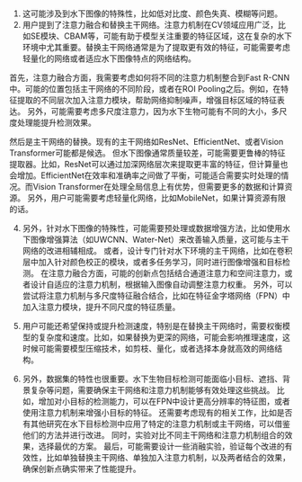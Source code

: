 
## 
1. 这可能涉及到水下图像的特殊性，比如低对比度、颜色失真、模糊等问题。
2. 用户提到了注意力融合和替换主干网络。注意力机制在CV领域应用广泛，比如SE模块、CBAM等，可能有助于模型关注重要的特征区域，这在复杂的水下环境中尤其重要。替换主干网络通常是为了提取更有效的特征，可能需要考虑轻量化的网络或者适应水下图像特点的网络结构。

首先，注意力融合方面，我需要考虑如何将不同的注意力机制整合到Fast R-CNN中。可能的位置包括主干网络的不同阶段，或者在ROI Pooling之后。例如，在特征提取的不同层次加入注意力模块，帮助网络抑制噪声，增强目标区域的特征表达。
另外，可能需要考虑多尺度注意力，因为水下生物可能有不同的大小，多尺度处理能提升检测效果。

然后是主干网络的替换。现有的主干网络如ResNet、EfficientNet、或者Vision Transformer可能都是候选。
但水下图像通常质量较差，可能需要更鲁棒的特征提取器。比如，ResNet可以通过加深网络层次来提取更丰富的特征，但计算量也会增加。EfficientNet在效率和准确率之间做了平衡，可能适合需要实时处理的情况。而Vision Transformer在处理全局信息上有优势，但需要更多的数据和计算资源。
另外，用户可能需要考虑轻量化网络，比如MobileNet，如果计算资源有限的话。

4. 另外，针对水下图像的特殊性，可能需要预处理或数据增强方法，比如使用水下图像增强算法（如UWCNN、Water-Net）来改善输入质量，这可能与主干网络的改进相辅相成。 
或者，设计专门针对水下环境的主干网络，比如在卷积层中加入针对颜色校正的模块，或者多任务学习，同时进行图像增强和目标检测。
在注意力融合方面，可能的创新点包括结合通道注意力和空间注意力，或者设计自适应的注意力机制，根据输入图像自动调整注意力权重。
另外，可以尝试将注意力机制与多尺度特征融合结合，比如在特征金字塔网络（FPN）中加入注意力模块，提升不同尺度的特征质量。

6. 用户可能还希望保持或提升检测速度，特别是在替换主干网络时，需要权衡模型的复杂度和速度。比如，如果替换为更深的网络，可能会影响推理速度，这时候可能需要模型压缩技术，如剪枝、量化，或者选择本身就高效的网络结构。

7. 另外，数据集的特性也很重要。水下生物目标检测可能面临小目标、遮挡、背景复杂等问题，需要确保主干网络和注意力机制能够有效处理这些挑战。 
比如，增加对小目标的检测能力，可以在FPN中设计更高分辨率的特征图，或者使用注意力机制来增强小目标的特征。
还需要考虑现有的相关工作，比如是否有其他研究在水下目标检测中应用了特定的注意力机制或主干网络，可以借鉴他们的方法并进行改进。
同时，实验对比不同主干网络和注意力机制组合的效果，选择最优的方案。
最后，可能需要设计一些消融实验，验证每个改进的有效性，比如单独替换主干网络、单独加入注意力机制，以及两者结合的效果，确保创新点确实带来了性能提升。